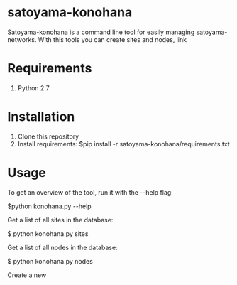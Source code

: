 satoyama-konohana
=================

Satoyama-konohana is a command line tool for easily managing satoyama-networks. With this tools you can create sites and nodes, link 

# Requirements
1. Python 2.7

# Installation
1. Clone this repository
2. Install requirements: $pip install -r satoyama-konohana/requirements.txt

# Usage
To get an overview of the tool, run it with the --help flag:

  $python konohana.py --help
  
Get a list of all sites in the database:

  $ python konohana.py sites

Get a list of all nodes in the database:

  $ python konohana.py nodes
  
Create a new 
